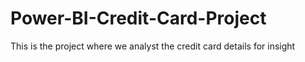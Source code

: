 # Power-BI-Credit-Card-Project
This is the project where we analyst the credit card details for insight

